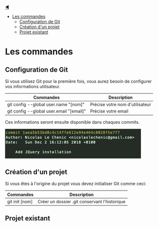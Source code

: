 [:arrow_backward:](BRISTOL.md)

- [Les commandes](#les-commandes)
  - [Configuration de Git](#configuration-de-git)
  - [Création d'un projet](#creation-dun-projet)
  - [Projet existant](#projet-existant)


# Les commandes

## Configuration de Git

Si vous utilisez Git pour la première fois, vous aurez besoin de configurer vos informations utilisateur.

| Commandes                                | Description                          |
| ---------------------------------------- | ------------------------------------ |
| git config --global user.name "[nom]"    | Précise votre nom d'utilisateur      |
| git config --global user.email "[email]" | Précise votre email                  |

Ces informations seront ensuite disponible dans chaques commits.

![Exemple de commit](images/commit.png)

## Création d'un projet

Si vous êtes à l'origine du projet vous devez initialiser Git comme ceci:

| Commandes                                | Description                                   |
| ---------------------------------------- | --------------------------------------------- |
| git init [nom]                           | Créer un dossier .git conservant l'historique |

## Projet existant
